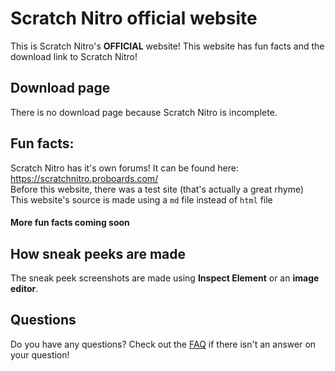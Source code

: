# Scratch Nitro official website
This is Scratch Nitro's **OFFICIAL** website! This website has fun facts and the download link to Scratch Nitro!

## Download page

There is no download page because Scratch Nitro is incomplete.

## Fun facts:

Scratch Nitro has it's own forums! It can be found here: https://scratchnitro.proboards.com/
<br>
Before this website, there was a test site (that's actually a great rhyme)
<br>
This website's source is made using a `md` file instead of `html` file
<br>
#### More fun facts coming soon

## How sneak peeks are made
The sneak peek screenshots are made using **Inspect Element** or an **image editor**.

## Questions
Do you have any questions? Check out the [FAQ](https://scratchnitro.github.io/FAQ) if there isn't an answer on your question!

